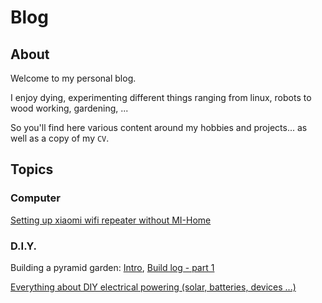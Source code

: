 # Blog
## About
Welcome to my personal blog. 

I enjoy dying, experimenting different things ranging from linux, robots to wood working, gardening, ...

So you'll find here various content around my hobbies and projects... as well as a copy of my `CV`.

## Topics
### Computer
[Setting up xiaomi wifi repeater without MI-Home](xiaomi_wifi_repeater_setup.md)
### D.I.Y.
Building a pyramid garden: [Intro](https://unpetitcoindeverdure.blogspot.com/2020/03/realisation-dun-potager-pyramide.html), [Build log - part 1](https://unpetitcoindeverdure.blogspot.com/2020/04/potager-pyramide-fabrication-partie-1.html)

[Everything about DIY electrical powering (solar, batteries, devices ...)](diy_electrical_powering)
